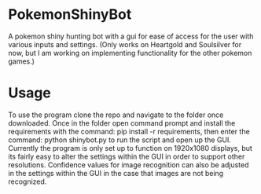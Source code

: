 # PokemonShinyBot
A pokemon shiny hunting bot with a gui for ease of access for the user with various inputs and settings. (Only works on Heartgold and Soulsilver for now, but I am working on implementing functionality for the other pokemon games.)
# Usage
To use the program clone the repo and navigate to the folder once downloaded. Once in the folder open command prompt and install the requirements with the command: pip install -r requirements, then enter the command: python shinybot.py to run the script and open up the GUI.
Currently the program is only set up to function on 1920x1080 displays, but its fairly easy to alter the settings within the GUI in order to support other resolutions.
Confidence values for image recognition can also be adjusted in the settings within the GUI in the case that images are not being recognized.
